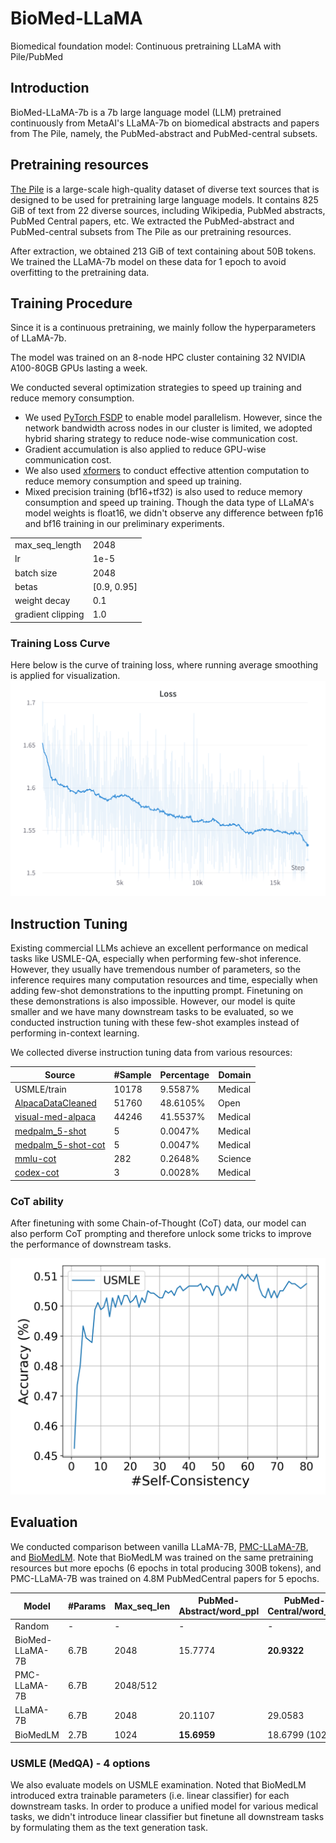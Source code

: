 # BioMed-LLaMA

Biomedical foundation model: Continuous pretraining LLaMA with Pile/PubMed

## Introduction

BioMed-LLaMA-7b is a 7b large language model (LLM) pretrained continuously from MetaAI's LLaMA-7b on biomedical abstracts and papers from The Pile, namely, the PubMed-abstract and PubMed-central subsets.

## Pretraining resources

[The Pile](http://pile.eleuther.ai/) is a large-scale high-quality dataset of diverse text sources that is designed to be used for pretraining large language models. It contains 825 GiB of text from 22 diverse sources, including Wikipedia, PubMed abstracts, PubMed Central papers, etc. We extracted the PubMed-abstract and PubMed-central subsets from The Pile as our pretraining resources.

After extraction, we obtained 213 GiB of text containing about 50B tokens. We trained the LLaMA-7b model on these data for 1 epoch to avoid overfitting to the pretraining data.

## Training Procedure

Since it is a continuous pretraining, we mainly follow the hyperparameters of LLaMA-7b.

The model was trained on an 8-node HPC cluster containing 32 NVIDIA A100-80GB GPUs lasting a week.

We conducted several optimization strategies to speed up training and reduce memory consumption.
+ We used [PyTorch FSDP](https://pytorch.org/docs/stable/fsdp.html) to enable model parallelism. However, since the network bandwidth across nodes in our cluster is limited, we adopted hybrid sharing strategy to reduce node-wise communication cost. 
+ Gradient accumulation is also applied to reduce GPU-wise communication cost.
+ We also used [xformers](https://github.com/facebookresearch/xformers) to conduct effective attention computation to reduce memory consumption and speed up training.
+ Mixed precision training (bf16+tf32) is also used to reduce memory consumption and speed up training. Though the data type of LLaMA's model weights is float16, we didn't observe any difference between fp16 and bf16 training in our preliminary experiments.


|                   |               |
| ------------------- | --------------- |
| max_seq_length    | 2048          |
| lr                | 1e-5          |
| batch size        | 2048          |
| betas             | \[0.9, 0.95\] |
| weight decay      | 0.1           |
| gradient clipping | 1.0           |

### Training Loss Curve

Here below is the curve of training loss, where running average smoothing is applied for visualization.
![Training Loss Curve](./documentary/biomed-llama-7b_training_curve.png)

## Instruction Tuning
Existing commercial LLMs achieve an excellent performance on medical tasks like USMLE-QA, especially when performing few-shot inference. However, they usually have tremendous number of parameters, so the inference requires many computation resources and time, especially when adding few-shot demonstrations to the inputting prompt. Finetuning on these demonstrations is also impossible. However, our model is quite smaller and we have many downstream tasks to be evaluated, so we conducted instruction tuning with these few-shot examples instead of performing in-context learning.

We collected diverse instruction tuning data from various resources:

| Source | #Sample | Percentage | Domain |
| ------- | --------- | ------ | ------ |
|    USMLE/train     |  10178  |  9.5587%   |    Medical    |
| [AlpacaDataCleaned](https://github.com/gururise/AlpacaDataCleaned)  |  51760  |  48.6105%  |    Open     |
| [visual-med-alpaca](https://github.com/cambridgeltl/visual-med-alpaca)  |  44246  |  41.5537%  |    Medical     |
|   [medpalm_5-shot](https://arxiv.org/pdf/2212.13138.pdf)   |    5    |  0.0047%   |    Medical    |
| [medpalm_5-shot-cot](https://arxiv.org/pdf/2212.13138.pdf) |    5    |  0.0047%   |    Medical    |
|      [mmlu-cot](https://github.com/jasonwei20/flan-2)      |   282   |  0.2648%   |    Science    |
|     [codex-cot](https://arxiv.org/pdf/2207.08143v3.pdf)      |    3    |  0.0028%   |    Medical    |

### CoT ability
After finetuning with some Chain-of-Thought (CoT) data, our model can also perform CoT prompting and therefore unlock some tricks to improve the performance of downstream tasks. 

![Self_consistency](./documentary/self-consistency.png)

## Evaluation
We conducted comparison between vanilla LLaMA-7B, [PMC-LLaMA-7B](https://github.com/chaoyi-wu/PMC-LLaMA), and [BioMedLM](https://github.com/stanford-crfm/BioMedLM).
Note that BioMedLM was trained on the same pretraining resources but more epochs (6 epochs in total producing 300B tokens), and PMC-LLaMA-7B was trained on 4.8M PubMedCentral papers for 5 epochs.


| Model           | #Params | Max_seq_len |PubMed-Abstract/word_ppl | PubMed-Central/word_ppl |
| ----------------- | --------- | --- | -------------------------- | ------------------------- |
| Random          | -       | - | -                        | -                       |
| BioMed-LLaMA-7B | 6.7B    | 2048 | 15.7774                  | **20.9322**             |
| PMC-LLaMA-7B | 6.7B | 2048/512 | | |
| LLaMA-7B        | 6.7B    | 2048 | 20.1107                  | 29.0583                 |
| BioMedLM        | 2.7B    | 1024 | **15.6959**              | 18.6799 (1024)          |

### USMLE (MedQA) - 4 options
We also evaluate models on USMLE examination.
Noted that BioMedLM introduced extra trainable parameters (i.e. linear classifier) for each downstream tasks. In order to produce a unified model for various medical tasks, we didn't introduce linear classifier but finetune all downstream tasks by formulating them as the text generation task.


